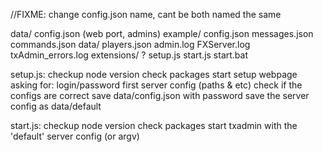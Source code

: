 

//FIXME: change config.json name, cant be both named the same

data/
    config.json (web port, admins)
    example/
        config.json
        messages.json
        commands.json
        data/
            players.json
            admin.log
            FXServer.log
            txAdmin_errors.log
extensions/ ?
setup.js
start.js
start.bat


setup.js:
    checkup node version
    check packages
    start setup webpage asking for:
        login/password
        first server config (paths & etc)
    check if the configs are correct
    save data/config.json with password
    save the server config as data/default

start.js:
    checkup node version
    check packages
    start txadmin with the 'default' server config (or argv)
